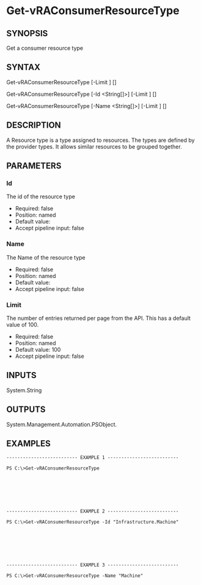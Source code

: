 # Get-vRAConsumerResourceType

## SYNOPSIS
    
Get a consumer resource type

## SYNTAX
 Get-vRAConsumerResourceType [-Limit <String>] [<CommonParameters>] Get-vRAConsumerResourceType [-Id <String[]>] [-Limit <String>] [<CommonParameters>] Get-vRAConsumerResourceType [-Name <String[]>] [-Limit <String>] [<CommonParameters>]    

## DESCRIPTION

A Resource type is a type assigned to resources. The types are defined by the provider types. 
It allows similar resources to be grouped together.

## PARAMETERS


### Id

The id of the resource type

* Required: false
* Position: named
* Default value: 
* Accept pipeline input: false

### Name

The Name of the resource type

* Required: false
* Position: named
* Default value: 
* Accept pipeline input: false

### Limit

The number of entries returned per page from the API. This has a default value of 100.

* Required: false
* Position: named
* Default value: 100
* Accept pipeline input: false

## INPUTS

System.String

## OUTPUTS

System.Management.Automation.PSObject.

## EXAMPLES
```
-------------------------- EXAMPLE 1 --------------------------

PS C:\>Get-vRAConsumerResourceType







-------------------------- EXAMPLE 2 --------------------------

PS C:\>Get-vRAConsumerResourceType -Id "Infrastructure.Machine"







-------------------------- EXAMPLE 3 --------------------------

PS C:\>Get-vRAConsumerResourceType -Name "Machine"
```

